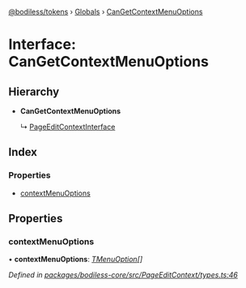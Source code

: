 [@bodiless/tokens](../README.md) › [Globals](../globals.md) › [CanGetContextMenuOptions](cangetcontextmenuoptions.md)

# Interface: CanGetContextMenuOptions

## Hierarchy

* **CanGetContextMenuOptions**

  ↳ [PageEditContextInterface](pageeditcontextinterface.md)

## Index

### Properties

* [contextMenuOptions](cangetcontextmenuoptions.md#contextmenuoptions)

## Properties

###  contextMenuOptions

• **contextMenuOptions**: *[TMenuOption](../globals.md#tmenuoption)[]*

*Defined in [packages/bodiless-core/src/PageEditContext/types.ts:46](https://github.com/johnsonandjohnson/Bodiless-JS/blob/83cdabf7/packages/bodiless-core/src/PageEditContext/types.ts#L46)*
